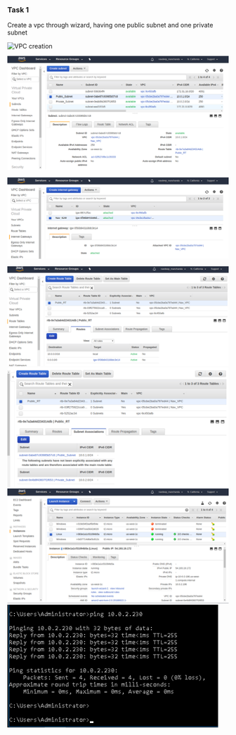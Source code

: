 ### Task 1

Create a vpc through wizard, having one public subnet and one private subnet


![VPC creation]([https://github.com/navdeepmanchanda/Assignments/blob/master/250618/Media/vpc_creation.png)

![Subnets creation](https://github.com/navdeepmanchanda/Assignments/blob/master/250618/Media/subnets.png)

![Internet Gateway creation and attached](https://github.com/navdeepmanchanda/Assignments/blob/master/250618/Media/IGW_creation.png)

![Route Table Creation](https://github.com/navdeepmanchanda/Assignments/blob/master/250618/Media/Route_table_1.png)
![](https://github.com/navdeepmanchanda/Assignments/blob/master/250618/Media/Route_table_2.png)
![Linux and Windows Instances](https://github.com/navdeepmanchanda/Assignments/blob/master/250618/Media/Instances.png)
![Instances Ping](https://github.com/navdeepmanchanda/Assignments/blob/master/250618/Media/Instance_ping.png)
